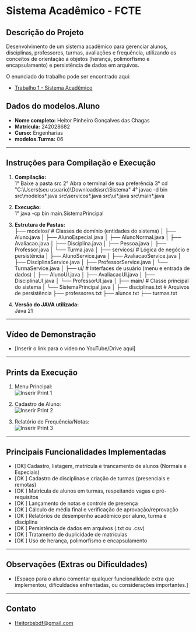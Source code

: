 # Sistema Acadêmico - FCTE

## Descrição do Projeto

Desenvolvimento de um sistema acadêmico para gerenciar alunos, disciplinas, professores, turmas, avaliações e frequência, utilizando os conceitos de orientação a objetos (herança, polimorfismo e encapsulamento) e persistência de dados em arquivos.

O enunciado do trabalho pode ser encontrado aqui:
- [Trabalho 1 - Sistema Acadêmico](https://github.com/lboaventura25/OO-T06_2025.1_UnB_FCTE/blob/main/trabalhos/ep1/README.md)

## Dados do modelos.Aluno

- **Nome completo:** Heitor Pinheiro Gonçalves das Chagas
- **Matrícula:** 242028682
- **Curso:** Engenharias
- **modelos.Turma:** 06

---

## Instruções para Compilação e Execução

1. **Compilação:**  
   1° Baixe a pasta src
   2° Abra o terminal de sua preferência
   3°  cd "C:\Users\(seu usuario)\Downloads\src\Sistema"
   4° javac -d bin src\modelos\*.java src\servicos\*.java src\ui\*.java src\main\*.java
   

3. **Execução:**  
   1° java -cp bin main.SistemaPrincipal

4. **Estrutura de Pastas:**  
   ├── modelos/ # Classes de domínio (entidades do sistema)
│ ├── Aluno.java
│ ├── AlunoEspecial.java
│ ├── AlunoNormal.java
│ ├── Avaliacao.java
│ ├── Disciplina.java
│ ├── Pessoa.java
│ ├── Professor.java
│ └── Turma.java
│
├── servicos/ # Lógica de negócio e persistência
│ ├── AlunoService.java
│ ├── AvaliacaoService.java
│ ├── DisciplinaService.java
│ ├── ProfessorService.java
│ └── TurmaService.java
│
├── ui/ # Interfaces de usuário (menu e entrada de dados)
│ ├── AlunoUI.java
│ ├── AvaliacaoUI.java
│ ├── DisciplinaUI.java
│ └── ProfessorUI.java
│
├── main/ # Classe principal do sistema
│ └── SistemaPrincipal.java
│
├── disciplinas.txt # Arquivos de persistência
├── professores.txt
├── alunos.txt
├── turmas.txt

3. **Versão do JAVA utilizada:**  
   Java 21

---

## Vídeo de Demonstração

- [Inserir o link para o vídeo no YouTube/Drive aqui]

---

## Prints da Execução

1. Menu Principal:  
   ![Inserir Print 1](caminho/do/print1.png)

2. Cadastro de Aluno:  
   ![Inserir Print 2](caminho/do/print2.png)

3. Relatório de Frequência/Notas:  
   ![Inserir Print 3](caminho/do/print3.png)

---

## Principais Funcionalidades Implementadas

- [OK] Cadastro, listagem, matrícula e trancamento de alunos (Normais e Especiais)
- [OK ] Cadastro de disciplinas e criação de turmas (presenciais e remotas)
- [OK ] Matrícula de alunos em turmas, respeitando vagas e pré-requisitos
- [OK ] Lançamento de notas e controle de presença
- [OK ] Cálculo de média final e verificação de aprovação/reprovação
- [OK ] Relatórios de desempenho acadêmico por aluno, turma e disciplina
- [OK ] Persistência de dados em arquivos (.txt ou .csv)
- [OK ] Tratamento de duplicidade de matrículas
- [OK ] Uso de herança, polimorfismo e encapsulamento

---

## Observações (Extras ou Dificuldades)

- [Espaço para o aluno comentar qualquer funcionalidade extra que implementou, dificuldades enfrentadas, ou considerações importantes.]

---

## Contato

- Heitorbsbdf@gmail.com

